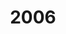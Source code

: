 ---
title: '2006'
indice: 0.3873187631897108
countries:
- title: Australia
  code: AUS
  indice: 0.4290238490387636
- title: Austria
  code: AUT
  indice: 0.36955478005497316
- title: Belgium
  code: BEL
  indice: 0.41325512027568345
- title: Czechia
  code: CZE
  indice: 0.3281697338334546
- title: Denmark
  code: DNK
  indice: 0.4035017321066801
- title: Finland
  code: FIN
  indice: 0.3574837731056862
- title: France
  code: FRA
  indice: 0.4486162767783891
- title: Germany
  code: DEU
  indice: 0.40160015900763035
- title: Greece
  code: GRC
  indice: 0.40463801006485006
- title: Hungary
  code: HUN
  indice: 0.3668739454309544
- title: Iceland
  code: ISL
  indice: 0.4299939706136381
- title: Ireland
  code: IRL
  indice: 0.38892788513200005
- title: Italy
  code: ITA
  indice: 0.40638645342192226
- title: Japan
  code: JPN
  indice: 0.3824235057333716
- title: Korea
  code: KOR
  indice: 0.3529616289591284
- title: Luxembourg
  code: LUX
  indice: 0.5374952764766795
- title: Mexico
  code: MEX
  indice: 0.3391746662620588
- title: Netherlands
  code: NLD
  indice: 0.43073354339942144
- title: New Zealand
  code: NZL
  indice: 0.42199777644744707
- title: Norway
  code: NOR
  indice: 0.34520023686627904
- title: Poland
  code: POL
  indice: 0.3366412343008767
- title: Portugal
  code: PRT
  indice: 0.4003167878548389
- title: Slovakia
  code: SVK
  indice: 0.3337331169900746
- title: Spain
  code: ESP
  indice: 0.3757375389579707
- title: Sweden
  code: SWE
  indice: 0.3997946364662816
- title: Switzerland
  code: CHE
  indice: 0.39969998214063884
- title: Turkey
  code: TUR
  indice: 0.31496401901615767
- title: United Kingdom
  code: GBR
  indice: 0.4601280390189799
- title: Chile
  code: CHL
  indice: 0.329558685467007
- title: China
  code: CHN
  indice: 0.2711765959525386
- title: Estonia
  code: EST
  indice: 0.36430100229057016
- title: Slovenia
  code: SVN
  indice: 0.3529179265350054
- title: South Africa
  code: ZAF
  indice: 0.4201946253236117
- title: Euro area
  code: EA
  indice: 0.40946923315845896
- title: Europe
  code: EU
  indice: 0.40448805512479663
- title: United States of America
  code: USA
  indice: 0.45460571598740457
- title: Israel
  code: ISR
  indice: 0.44200984562416346
- title: Canada
  code: CAN
  indice: 0.4048795414485149
- title: Brazil
  code: BRA
  indice: 0.40065085955326013
- title: El Salvador
  code: LVA
  indice: 0.38824805752391117
- title: Costa Rica
  code: CRI
  indice: 0.36836398130535003
- title: Lithuania
  code: LTU
  indice: 0.31854409818033
- title: Colombia
  code: COL
  indice: 0.3462709159278114
---